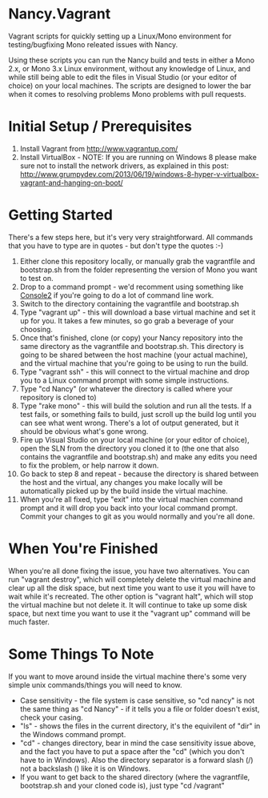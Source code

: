 Nancy.Vagrant
=============

Vagrant scripts for quickly setting up a Linux/Mono environment for testing/bugfixing Mono releated issues with Nancy.

Using these scripts you can run the Nancy build and tests in either a Mono 2.x, or Mono 3.x Linux environment, without any knowledge of Linux, and while still being able to edit the files in Visual Studio (or your editor of choice) on your local machines. The scripts are designed to lower the bar when it comes to resolving problems Mono problems with pull requests.

Initial Setup / Prerequisites
=============================

1. Install Vagrant from http://www.vagrantup.com/
2. Install VirtualBox - NOTE: If you are running on Windows 8 please make sure not to install the network drivers, as explained in this post: http://www.grumpydev.com/2013/06/19/windows-8-hyper-v-virtualbox-vagrant-and-hanging-on-boot/

Getting Started
===============

There's a few steps here, but it's very very straightforward. All commands that you have to type are in quotes - but don't type the quotes :-)

1. Either clone this repository locally, or manually grab the vagrantfile and bootstrap.sh from the folder representing the version of Mono you want to test on.
2. Drop to a command prompt - we'd recomment using something like [Console2](http://sourceforge.net/projects/console/) if you're going to do a lot of command line work.
3. Switch to the directory containing the vagrantfile and bootstrap.sh
4. Type "vagrant up"  - this will download a base virtual machine and set it up for you. It takes a few minutes, so go grab a beverage of your choosing.
5. Once that's finished, clone (or copy) your Nancy repository into the same directory as the vagrantfile and bootstrap.sh. This directory is going to be shared between the host machine (your actual machine), and the virtual machine that you're going to be using to run the build.
6. Type "vagrant ssh" - this will connect to the virtual machine and drop you to a Linux command prompt with some simple instructions.
7. Type "cd Nancy" (or whatever the directory is called where your repository is cloned to)
8. Type "rake mono" - this will build the solution and run all the tests. If a test fails, or something fails to build, just scroll up the build log until you can see what went wrong. There's a lot of output generated, but it should be obvious what's gone wrong.
9. Fire up Visual Studio on your local machine (or your editor of choice), open the SLN from the directory you cloned it to (the one that also contains the vagrantfile and bootstrap.sh) and make any edits you need to fix the problem, or help narrow it down.
10. Go back to step 8 and repeat - because the directory is shared between the host and the virtual, any changes you make locally will be automatically picked up by the build inside the virtual machine.
11. When you're all fixed, type "exit" into the virtual machien command prompt and it will drop you back into your local command prompt. Commit your changes to git as you would normally and you're all done.

When You're Finished
====================

When you're all done fixing the issue, you have two alternatives. You can run "vagrant destroy", which will completely delete the virtual machine and clear up all the disk space, but next time you want to use it you will have to wait while it's recreated. The other option is "vagrant halt", which will stop the virtual machine but not delete it. It will continue to take up some disk space, but next time you want to use it the "vagrant up" command will be much faster.

Some Things To Note
===================

If you want to move around inside the virtual machine there's some very simple unix commands/things you will need to know.

* Case sensitivity - the file system is case sensitive, so "cd nancy" is not the same thing as "cd Nancy" - if it tells you a file or folder doesn't exist, check your casing.
* "ls" - shows the files in the current directory, it's the equivilent of "dir" in the Windows command prompt.
* "cd" - changes directory, bear in mind the case sensitivity issue above, and the fact you have to put a space after the "cd" (which you don't have to in Windows). Also the directory separator is a forward slash (/) not a backslash (\) like it is on Windows.
* If you want to get back to the shared directory (where the vagrantfile, bootstrap.sh and your cloned code is), just type "cd /vagrant"

